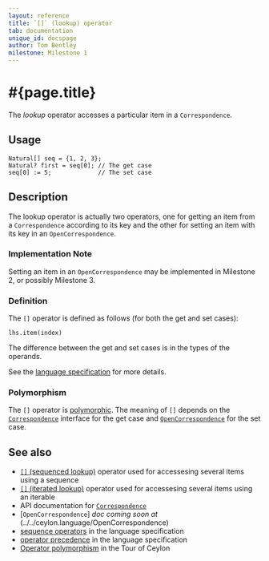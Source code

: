 ```yaml
---
layout: reference
title: `[]` (lookup) operator
tab: documentation
unique_id: docspage
author: Tom Bentley
milestone: Milestone 1
---
```


# #{page.title}

The *lookup* operator accesses a particular item in a `Correspondence`.

## Usage 

    Natural[] seq = {1, 2, 3};
    Natural? first = seq[0]; // The get case
    seq[0] := 5;             // The set case

## Description

The lookup operator is actually two operators, one for getting an item from a 
`Correspondence` according to its key and the other for setting an 
item with its key in an `OpenCorrespondence`.

### Implementation Note

<!-- M2 -->
Setting an item in an `OpenCorrespondence` may be implemented in Milestone 2,
or possibly Milestone 3.

### Definition

The `[]` operator is defined as follows (for both the get and set cases):

    lhs.item(index)

The difference between the get and set cases is in the types of the operands.

See the [language specification](#{site.urls.spec}#listmap) for 
more details.

### Polymorphism

The `[]` operator is [polymorphic](/documentation/reference/operator/operator-polymorphism). 
The meaning of `[]` depends on the 
[`Correspondence`](#{site.urls.apidoc}/ceylon/language/interface_Correspondence.html) 
interface for the get case and 
[`OpenCorrespondence`](#{site.urls.apidoc}/ceylon/language/interface_OpenCorrespondence.html)
for the set case.

## See also

* [`[]` (sequenced lookup)](../sequenced-lookup) operator used for accessesing several items using a sequence
* [`[]` (iterated lookup)](../iterated-lookup) operator used for accessesing several items using an iterable
* API documentation for [`Correspondence`](#{site.urls.apidoc}/ceylon/language/interface_Correspondence.html) 
* [`OpenCorrespondence`] _doc coming soon at_ (../../ceylon.language/OpenCorrespondence)
* [sequence operators](#{site.urls.spec}#listmap) in the 
  language specification
* [operator precedence](#{site.urls.spec}#operatorprecedence) in the 
  language specification
* [Operator polymorphism](/documentation/tour/language-module/#operator_polymorphism) 
  in the Tour of Ceylon

